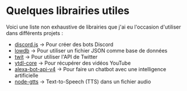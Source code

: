 # Quelques librairies utiles

Voici une liste non exhaustive de librairies que j'ai eu l'occasion d'utiliser dans différents projets :

- [discord.js](https://www.npmjs.com/package/discord.js) -> Pour créer des bots Discord
- [lowdb](https://www.npmjs.com/package/lowdb) -> Pour utiliser un fichier JSON comme base de données
- [twit](https://www.npmjs.com/package/twit) -> Pour utiliser l'API de Twitter
- [ytdl-core](https://www.npmjs.com/package/ytdl-core) -> Pour récupérer des vidéos YouTube
- [alexa-bot-api-v4](https://www.npmjs.com/package/alexa-bot-api-v4) -> Pour faire un chatbot avec une intelligence artificielle
- [node-gtts](https://www.npmjs.com/package/node-gtts) -> Text-to-Speech (TTS) dans un fichier audio